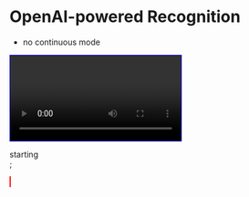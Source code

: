 # OpenAI-powered Recognition

- no continuous mode

<video id='videoInput' autoplay style='border: blue 1px solid;position: relative; display: inline-block;'></video>

<div id='log'>starting</div>;

<canvas id="output" width='320' height='240' style='border: red 1px solid;'></canvas>

<script>
import OpenAI from "demos/openai/openai.js"
  
async function cardNamesFromFoto(url) {
  let prompt =  {
    "model": "gpt-4o", 
    "max_tokens": 256,
    "temperature": 1,
    "top_p": 1,
    "n": 1,
    "stream": false,
    // "stop": "VANILLA",
    "frequency_penalty": 0,
    "presence_penalty": 0,
    "messages": [
      { "role": "system", "content": `You are a special-purpose recognition software that recognizes card from an upcoming trading card game in fotos. Cards have their name in the top, however, cards may have rotated or be skewed in the foto.

Given a foto, only answer with the list of names you detected. Print only one name each line.` },
      { "role": "user", "content":  [
        {
          "type": "image_url",
          "image_url": {
            "url": url,
            "detail": "low" // high
          }
        }
      ]}
    ]
  }

  let json = await OpenAI.openAIRequest(prompt).then(r => r.json())
  return json.choices[0].message.content
}
</script>

<script>
async function run() {
  const get = id => lively.query(this, '#' + id)
  
  const log = get('log')
  let video = get("videoInput"); // video is the id of video tag

  const canvas = get('output')
  const context = canvas.getContext('2d');
  
  let videoAccess;
  let stream;
  const captureVideo = () => {
    videoAccess = navigator.mediaDevices.getUserMedia({
      video: {
        facingMode: {
          ideal: "environment"
        }
      },
      audio: false
    })
      .then(function(s) {
      stream = s
      video.srcObject = s;
      video.play();
    })
      .catch(function(err) {
      console.log("An error occurred! " + err);
    });
  };
  captureVideo()
  
  await videoAccess.then(() => lively.sleep(1000))

  const stopVideo = () => {
    if (stream) {
      const tracks = stream.getTracks();
      tracks.forEach(track => track.stop());
      stream = null;
    }
    
    video.pause()
    video.srcObject = null; // Stop the video element
  };

  const askOpenAI = async () => {
    const dataURL = canvas.toDataURL('image/png');
    const nameString = await cardNamesFromFoto(dataURL)
    log.innerText = nameString
  };

  video.addEventListener('click', async evt => {
    if (video.readyState !== video.HAVE_ENOUGH_DATA) {
      lively.error('HAVE NOT ENOUGH DATA')
      return
    }

    canvas.height = video.videoHeight;
    canvas.width = video.videoWidth;
    context.drawImage(video, 0, 0, canvas.width, canvas.height);

    stopVideo()
    
    await askOpenAI()
    
    captureVideo()
  })

  const stopOnDetach = () => {
    if(!lively.allParents(lively.query(this, '*'), [], true).includes(document.body)) {
      stopVideo()
      lively.warn('BREAK')
    } else {
      requestAnimationFrame(stopOnDetach);
    }
  }
  requestAnimationFrame(stopOnDetach);
}

run.call(this)
</script>

